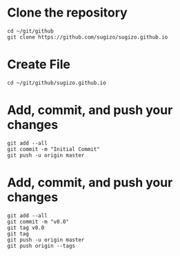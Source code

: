 # Clone the repository
	cd ~/git/github
	git clone https://github.com/sugizo/sugizo.github.io

# Create File
	cd ~/git/github/sugizo.github.io

# Add, commit, and push your changes
	git add --all
	git commit -m "Initial Commit"
	git push -u origin master

# Add, commit, and push your changes
	git add --all
	git commit -m "v0.0"
	git tag v0.0
	git tag
	git push -u origin master
	git push origin --tags
